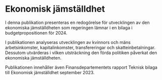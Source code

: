 # Ekonomisk jämställdhet

I denna publikation presenteras en redogörelse för utvecklingen av den ekonomiska jämställdheten som regeringen lämnar i en bilaga i budgetpropositionen för 2024.

I publikationen analyseras utvecklingen av kvinnors och mäns arbetsinkomster, kapitalinkomster, transfereringar och skatteinbetalningar. Dessutom utvärderas i vilken utsträckning den förda politiken påverkat den ekonomiska jämställdheten.

Publikationen innehåller även Finansdepartementets rapport Teknisk bilaga till Ekonomisk jämställdhet september 2023.
